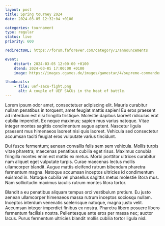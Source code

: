```yaml
---
layout: post
title: Spring tourney 2024
date: 2024-03-05 12:32:04 +0100

categories: tournament
type: regular
status: live
priority: 600

redirectURL: https://forum.faforever.com/category/1/announcements

event:
    dtstart: 2024-03-05 12:00:00 +0100
    dtend: 2024-03-05 17:00:00 +0100
    image: https://images.cgames.de/images/gamestar/4/supreme-commander-forged-alliance-11_1511223.jpg

thumbnails: 
    - file: uef-sacu-fight.png
      alt: A couple of UEF SACUs in the heat of battle.
---
```


Lorem ipsum odor amet, consectetuer adipiscing elit. Mauris curabitur nullam penatibus in torquent, amet feugiat mattis sapien! Eu eros praesent ad interdum est nisi fringilla tristique. Molestie dapibus laoreet ridiculus erat cubilia imperdiet. Ex neque maximus; sapien mus varius natoque. Vitae integer montes sagittis condimentum augue aptent. Nascetur ligula praesent mus himenaeos laoreet nisi quis laoreet. Vehicula sed consectetur accumsan taciti feugiat eros vulputate varius tincidunt.

<!-- excerpt-end -->

Dui fusce fermentum; aenean convallis felis sem sem vehicula. Mollis turpis vitae pharetra; maecenas penatibus cubilia eget risus. Maximus conubia fringilla montes enim est mattis ex metus. Morbi porttitor ultrices curabitur nam aliquet eget vulputate turpis. Curae maecenas lectus mollis ullamcorper blandit. Augue mattis eleifend rutrum bibendum pharetra fermentum magna. Natoque accumsan inceptos ultricies id condimentum euismod in. Natoque cubilia vel phasellus sagittis metus molestie litora mus. Nam sollicitudin maximus iaculis rutrum montes litora tortor.

Blandit a eu penatibus aliquam tempus orci vestibulum pretium. Eu justo aenean ullamcorper himenaeos massa rutrum inceptos sociosqu nullam. Inceptos interdum venenatis scelerisque natoque, magna justo velit. Accumsan integer imperdiet finibus ex nostra. Pharetra libero posuere libero fermentum facilisis nostra. Pellentesque ante eros per massa nec; auctor lacus. Purus fermentum ultricies blandit mollis cubilia tortor ligula nisl.